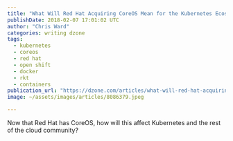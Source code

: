```yaml
---
title: "What Will Red Hat Acquiring CoreOS Mean for the Kubernetes Ecosystem?"
publishDate: 2018-02-07 17:01:02 UTC
author: "Chris Ward"
categories: writing dzone
tags:
  - kubernetes
  - coreos
  - red hat
  - open shift
  - docker
  - rkt
  - containers
publication_url: "https://dzone.com/articles/what-will-red-hat-acquiring-coreos-mean-for-the-ku"
image: ~/assets/images/articles/8086379.jpeg

---
```

Now that Red Hat has CoreOS, how will this affect Kubernetes and the rest of the cloud community?

